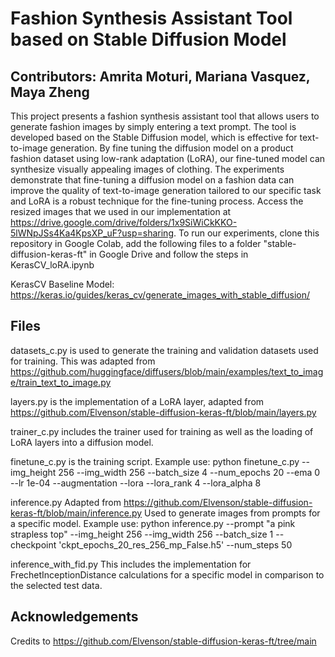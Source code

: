 # Fashion Synthesis Assistant Tool based on Stable Diffusion Model
## Contributors: Amrita Moturi, Mariana Vasquez, Maya Zheng

This project presents a fashion synthesis assistant tool that allows users to generate fashion images by simply entering a text prompt. The tool is developed based on the Stable Diffusion model, which is effective for text-to-image generation. By fine tuning the diffusion model on a product fashion dataset using low-rank adaptation (LoRA), our fine-tuned model can synthesize visually appealing images of clothing. The experiments demonstrate that fine-tuning a diffusion model on a fashion data can improve the quality of text-to-image generation tailored to our specific task and LoRA is a robust technique for the fine-tuning process. Access the resized images that we used in our implementation at https://drive.google.com/drive/folders/1x9SiWiCkKKO-5lWNpJSs4Ka4KpsXP_uF?usp=sharing. To run our experiments, clone this repository in Google Colab, add the following files to a folder "stable-diffusion-keras-ft" in Google Drive and follow the steps in KerasCV_loRA.ipynb

KerasCV Baseline Model: https://keras.io/guides/keras_cv/generate_images_with_stable_diffusion/

## Files
datasets_c.py is used to generate the training and validation datasets used for training. This was adapted from https://github.com/huggingface/diffusers/blob/main/examples/text_to_image/train_text_to_image.py

layers.py is the implementation of a LoRA layer, adapted from https://github.com/Elvenson/stable-diffusion-keras-ft/blob/main/layers.py

trainer_c.py includes the trainer used for training as well as the loading of LoRA layers into a diffusion model. 

finetune_c.py is the training script. 
Example use: python finetune_c.py --img_height 256 --img_width 256 --batch_size 4 --num_epochs 20 --ema 0 --lr 1e-04 --augmentation --lora --lora_rank 4 --lora_alpha 8 

inference.py 
Adapted from https://github.com/Elvenson/stable-diffusion-keras-ft/blob/main/inference.py 
Used to generate images from prompts for a specific model. 
Example use: python inference.py --prompt "a pink strapless top" --img_height 256 --img_width 256 --batch_size 1 --checkpoint 'ckpt_epochs_20_res_256_mp_False.h5' --num_steps 50

inference_with_fid.py 
This includes the implementation for FrechetInceptionDistance calculations for a specific model in comparison to the selected test data.



## Acknowledgements
Credits to https://github.com/Elvenson/stable-diffusion-keras-ft/tree/main 
